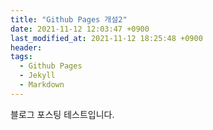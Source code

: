 ```yaml
---
title: "Github Pages 개설2"
date: 2021-11-12 12:03:47 +0900
last_modified_at: 2021-11-12 18:25:48 +0900
header:
tags:
  - Github Pages
  - Jekyll
  - Markdown
---
```


블로그 포스팅 테스트입니다.
